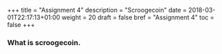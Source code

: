 +++
title = "Assignment 4"
description = "Scroogecoin"
date = 2018-03-01T22:17:13+01:00
weight = 20
draft = false
bref = "Assignment 4"
toc = false
+++

### What is scroogecoin.